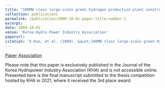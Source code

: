 ```yaml
---
title: "100MW class large-scale green hydrogen production plant construction project through high-temperature superconducting magnet-based large-capacity wave power generation"
collection: publications
permalink: /publication/2009-10-01-paper-title-number-1
excerpt: 
date: 2009-10-01
venue: 'Korea Hydro Power Industry Association'
paperurl: 
citation: 'K.Koo, et al. (2009). &quot;100MW class large-scale green hydrogen production plant construction project through high-temperature superconducting magnet-based large-capacity wave power generation.&quot; <i>Korea Hydro Power Industry Association</i>.'
---
```


[Paper](http://kyoungmokoo.github.io/files/Paper_1.pdf) [Association](https://www.hydropower.or.kr/)

Please note that this paper is exclusively published in the Journal of the Korea Hydropower Industry Association (KHA) and is not accessible online. Presented here is the final manuscript submitted to the thesis competition hosted by KHA in 2021, where it received the 3rd place award.
